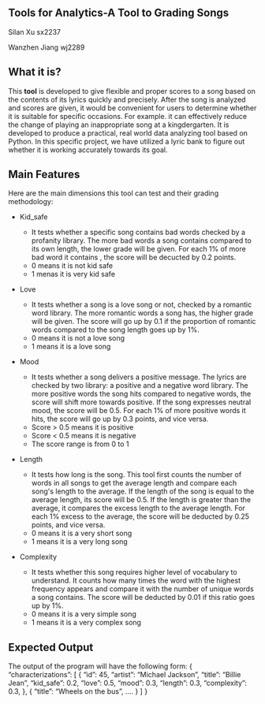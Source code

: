 ## Tools for Analytics-A Tool to Grading Songs

Silan Xu       sx2237

Wanzhen Jiang  wj2289

## What it is?

This **tool** is developed to give flexible and proper scores to a song based on the contents of its lyrics quickly and precisely. After the song is analyzed and scores are given, it would be convenient for users to determine whether it is suitable for specific occasions. For example. it can effectively reduce the change of playing an inappropriate song at a kingdergarten. It is developed to produce a practical, real world data analyzing tool based on Python. In this specific project, we have utilized a lyric bank to figure out whether it is working accurately towards its goal.

## Main Features
Here are the main dimensions this tool can test and their grading methodology:

* Kid_safe
  - It tests whether a specific song contains bad words checked by a profanity library. The more bad words a song contains compared to its own length, the lower grade will be given. For each 1% of more bad word it contains , the score will be decucted by 0.2 points.
  - 0 means it is not kid safe
  - 1 menas it is very kid safe

* Love
  - It tests whether a song is a love song or not, checked by a romantic word library. The more romantic words a song has, the higher grade will be given. The score will go up by 0.1 if the proportion of romantic words compared to the song length goes up by 1%.
  - 0 means it is not a love song
  - 1 means it is a love song

* Mood 
  - It tests whether a song delivers a positive message. The lyrics are checked by two library: a positive and a negative word library. The more positive words the song hits compared to negative words, the score will shift more towards positive. If the song expresses neutral mood, the score will be 0.5. For each 1% of more positive words it hits, the score will go up by 0.3 points, and vice versa.
  - Score > 0.5 means it is positive 
  - Score < 0.5 means it is negative
  - The score range is from 0 to 1

* Length
  - It tests how long is the song. This tool first counts the number of words in all songs to get the average length and compare each song's length to the average. If the length of the song is equal to the average length, its score will be 0.5. If the length is greater than the average, it compares the excess length to the average length. For each 1% excess to the average, the score will be deducted by 0.25 points, and vice versa. 
  - 0 means it is a very short song
  - 1 means it is a very long song
  
* Complexity
  - It tests whether this song requires higher level of vocabulary to understand. It counts how many times the word with the highest frequency appears and compare it with the number of unique words a song contains. The score will be deducted by 0.01 if this ratio goes up by 1%.
  - 0 means it is a very simple song
  - 1 means it is a very complex song

## Expected Output

The output of the program will have the following form:
{
		“characterizations”: [
			{
             			“id”: 45,
				“artist”: “Michael Jackson”,
				“title”: “Billie Jean”,
				“kid_safe”: 0.2,
				“love”: 0.5,
				“mood”: 0.3,
				“length”: 0.3,
				“complexity”: 0.3,
},
			{
				“title”: “Wheels on the bus”,
                                 		....
}
		]
	}

